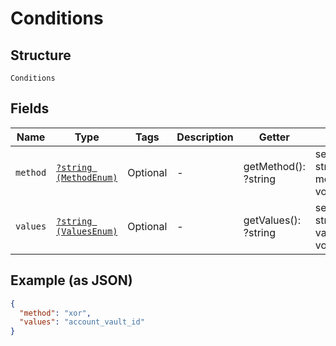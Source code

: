 
# Conditions

## Structure

`Conditions`

## Fields

| Name | Type | Tags | Description | Getter | Setter |
|  --- | --- | --- | --- | --- | --- |
| `method` | [`?string (MethodEnum)`](../../doc/models/method-enum.md) | Optional | - | getMethod(): ?string | setMethod(?string method): void |
| `values` | [`?string (ValuesEnum)`](../../doc/models/values-enum.md) | Optional | - | getValues(): ?string | setValues(?string values): void |

## Example (as JSON)

```json
{
  "method": "xor",
  "values": "account_vault_id"
}
```

